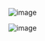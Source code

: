 ![image](https://github.com/user-attachments/assets/e2ddd0cd-59bb-4015-a03e-1d4c268339b7)





![image](https://github.com/user-attachments/assets/0bb62d24-fbb3-4e9b-9b66-d7db9815b1f1)












<!--
**dataclerk/dataclerk** is a ✨ _special_ ✨ repository because its `README.md` (this file) appears on your GitHub profile.

Here are some ideas to get you started:

- 🔭 I’m currently working on ...
- 🌱 I’m currently learning ...
- 👯 I’m looking to collaborate on ...
- 🤔 I’m looking for help with ...
- 💬 Ask me about ...
- 📫 How to reach me: ...
- 😄 Pronouns: ...
- ⚡ Fun fact: ...
-->
